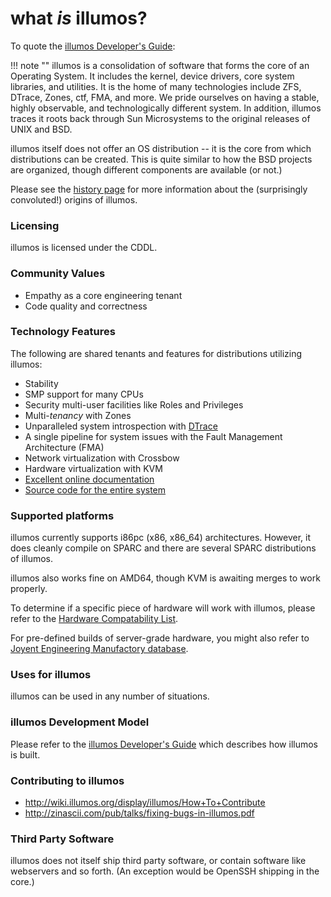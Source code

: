 # what *is* illumos?

To quote the [illumos Developer's Guide](http://illumos.org/books/dev/):

!!! note ""
    illumos is a consolidation of software that forms the core of an Operating
    System. It includes the kernel, device drivers, core system libraries, and
    utilities. It is the home of many technologies include ZFS, DTrace, Zones,
    ctf, FMA, and more. We pride ourselves on having a stable, highly
    observable, and technologically different system. In addition, illumos
    traces it roots back through Sun Microsystems to the original releases of
    UNIX and BSD.

illumos itself does not offer an OS distribution -- it is the core from which
distributions can be created. This is quite similar to how the BSD projects are
organized, though different components are available (or not.)

Please see the [history page](history.md) for more information about the
(surprisingly convoluted!) origins of illumos.

### Licensing

illumos is licensed under the CDDL.

### Community Values

* Empathy as a core engineering tenant
* Code quality and correctness

### Technology Features

The following are shared tenants and features for distributions utilizing illumos:

* Stability
* SMP support for many CPUs
* Security multi-user facilities like Roles and Privileges
* Multi-_tenancy_ with Zones
* Unparalleled system introspection with [DTrace](http://dtrace.org/guide/)
* A single pipeline for system issues with the Fault Management Architecture (FMA)
* Network virtualization with Crossbow
* Hardware virtualization with KVM
* [Excellent online documentation](https://www.illumos.org/man/)
* [Source code for the entire system](https://github.com/illumos/illumos-gate)

### Supported platforms

illumos currently supports i86pc (x86, x86_64) architectures. However, it does
cleanly compile on SPARC and there are several SPARC distributions of illumos.

illumos also works fine on AMD64, though KVM is awaiting merges to work properly.

To determine if a specific piece of hardware will work with illumos, please
refer to the [Hardware Compatability List](https://www.illumos.org/hcl/).

For pre-defined builds of server-grade hardware, you might also refer to
[Joyent Engineering Manufactory
database](http://eng.joyent.com/manufacturing/bom.html).

### Uses for illumos

illumos can be used in any number of situations.

### illumos Development Model

Please refer to the [illumos Developer's Guide]() which describes how illumos
is built.

### Contributing to illumos

 * http://wiki.illumos.org/display/illumos/How+To+Contribute
 * http://zinascii.com/pub/talks/fixing-bugs-in-illumos.pdf

### Third Party Software

illumos does not itself ship third party software, or contain software like webservers and so forth. (An exception would be OpenSSH shipping in the core.)
